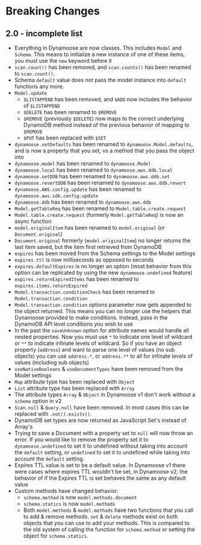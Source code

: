 # Breaking Changes

## 2.0 - incomplete list

- Everything in Dynamoose are now classes. This includes `Model` and `Schema`. This means to initialize a new instance of one of these items, you must use the `new` keyword before it
- `scan.count()` has been removed, and `scan.counts()` has been renamed to `scan.count()`.
- Schema `default` value does not pass the model instance into `default` functions any more.
- `Model.update`
	- `$LISTAPPEND` has been removed, and `$ADD` now includes the behavior of `$LISTAPPEND`
	- `$DELETE` has been renamed to `$REMOVE`
	- `$REMOVE` (previously `$DELETE`) now maps to the correct underlying DynamoDB method instead of the previous behavior of mapping to `$REMOVE`
	- `$PUT` has been replaced with `$SET`
- `dynamoose.setDefaults` has been renamed to `dynamoose.Model.defaults`, and is now a property that you set, vs a method that you pass the object into
- `dynamoose.model` has been renamed to `dynamoose.Model`
- `dynamoose.local` has been renamed to `dynamoose.aws.ddb.local`
- `dynamoose.setDDB` has been renamed to `dynamoose.aws.ddb.set`
- `dynamoose.revertDDB` has been renamed to `dynamoose.aws.ddb.revert`
- `dynamoose.AWS.config.update` has been renamed to `dynamoose.aws.sdk.config.update`
- `dynamoose.ddb` has been renamed to `dynamoose.aws.ddb`
- `Model.getTableReq` has been renamed to `Model.table.create.request`
- `Model.table.create.request` (formerly `Model.getTableReq`) is now an async function
- `model.originalItem` has been renamed to `model.original` (or `Document.original`)
- `Document.original` formerly (`model.originalItem`) no longer returns the last item saved, but the item first retrieved from DynamoDB
- `expires` has been moved from the Schema settings to the Model settings
- `expires.ttl` is now milliseconds as opposed to seconds
- `expires.defaultExpires` is no longer an option (most behavior from this option can be replicated by using the new `dynamoose.undefined` feature)
- `expires.returnExpiredItems` has been renamed to `expires.items.returnExpired`
- `Model.transaction.conditionCheck` has been renamed to `Model.transaction.condition`
- `Model.transaction.condition` options parameter now gets appended to the object returned. This means you can no longer use the helpers that Dynamoose provided to make conditions. Instead, pass in the DynamoDB API level conditions you wish to use
- In the past the `saveUnknown` option for attribute names would handle all nested properties. Now you must use `*` to indicate one level of wildcard or `**` to indicate infinate levels of wildcard. So if you have an object property (`address`) and want to parse one level of values (no sub objects) you can use `address.*`, or `address.**` to all for infinate levels of values (including sub objects)
- `useNativeBooleans` & `useDocumentTypes` have been removed from the Model settings
- `Map` attribute type has been replaced with `Object`
- `List` attribute type has been replaced with `Array`
- The attribute types `Array` & `Object` in Dynamoose v1 don't work without a `schema` option in v2
- `Scan.null` & `Query.null` have been removed. In most cases this can be replaced with `.not().exists()`.
- DynamoDB set types are now returned as JavaScript Set's instead of Array's
- Trying to save a Document with a property set to `null` will now throw an error. If you would like to remove the property set it to `dynamoose.undefined` to set it to undefined without taking into account the `default` setting, or `undefined` to set it to undefined while taking into account the `default` setting.
- Expires TTL value is set to be a default value. In Dynamoose v1 there were cases where expires TTL wouldn't be set, in Dynamoose v2, the behavior of if the Expires TTL is set behaves the same as any default value
- Custom methods have changed behavior:
	- `schema.method` is now `model.methods.document`
	- `schema.statics` is now `model.methods`
	- Both `model.methods` & `model.methods` have two functions that you call to add & remove methods. `set` & `delete` methods exist on both objects that you can use to add your methods. This is compared to the old system of calling the function for `schema.method` or setting the object for `schema.statics`.
